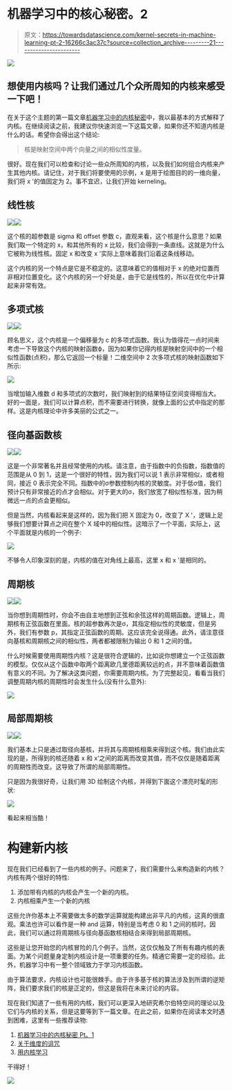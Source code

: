 # 机器学习中的核心秘密。2

> 原文：<https://towardsdatascience.com/kernel-secrets-in-machine-learning-pt-2-16266c3ac37c?source=collection_archive---------21----------------------->

![](img/fed66a0ca8ebf3eec720e7ec71396fd4.png)

## 想使用内核吗？让我们通过几个众所周知的内核来感受一下吧！

在关于这个主题的第一篇文章[机器学习中的内核秘密](/kernel-secrets-in-machine-learning-2aab4c8a295f)中，我以最基本的方式解释了内核。在继续阅读之前，我建议你快速浏览一下这篇文章，如果你还不知道内核是什么的话。希望你会得出这个结论:

> 核是映射空间中两个向量之间的相似性度量。

很好。现在我们可以检查和讨论一些众所周知的内核，以及我们如何组合内核来产生其他内核。请记住，对于我们将要使用的示例，x 是用于绘图目的的一维向量，我们将 x '的值固定为 2。事不宜迟，让我们开始 kerneling。

## 线性核

![](img/d513ae3e2ea97019fec402fa13f9494b.png)![](img/bfb1d46b87fdd1e716a01de51c88d76c.png)

这个核的超参数是 sigma 和 offset 参数 c，直观来看，这个核是什么意思？如果我们取一个特定的 x，和其他所有的 x 比较，我们会得到一条直线。这就是为什么它被称为线性核。固定 x 和改变 x '实际上意味着我们沿着这条线移动。

这个内核的另一个特点是它是不稳定的。这意味着它的值相对于 x 的绝对位置而非相对位置变化。这个内核的另一个好处是，由于它是线性的，所以在优化中计算起来非常有效。

## 多项式核

![](img/336275f4b5bb2fc32f5a54525cfdc380.png)![](img/fb2661803665004e1dbc28fac65ca536.png)

顾名思义，这个内核是一个偏移量为 c 的多项式函数。我认为值得花一点时间来考虑一下导致这个内核的映射函数ϕ，因为如果你记得内核是映射空间中的一个相似性函数(点积)，那么它返回一个标量！二维空间中 2 次多项式核的映射函数如下所示:

![](img/17b55cca666802c66ef0b96a58b0a4bf.png)

当增加输入维数 d 和多项式的次数时，我们映射到的结果特征空间变得相当大。好的一面是，我们可以计算点积，而不需要进行转换，就像上面的公式中指定的那样。这是内核理论中许多美丽的公式之一。

## **径向基函数核**

![](img/510aa4834c424c49b405d717e4cec0c7.png)![](img/78e3f6b72cfe3eea839009f9e3d837b4.png)

这是一个非常著名并且经常使用的内核。请注意，由于指数中的负指数，指数值的范围是从 0 到 1，这是一个很好的特性，因为我们可以说 1 表示非常相似，或者相同，接近 0 表示完全不同。指数中的σ参数控制内核的灵敏度。对于低σ值，我们预计只有非常接近的点才会相似。对于更大的σ，我们放宽了相似性标准，因为稍微远一点的点会更相似。

但是当然，内核看起来是这样的，因为我们把 X 固定为 0，改变了 X '，逻辑上足够我们想要计算点之间在整个 X 域中的相似性。这暗示了一个平面，实际上，这个平面就是内核的一个例子:

![](img/1121f6edde27345836d54d6a8a890cbb.png)

不够令人印象深刻的是，内核的值在对角线上最高，这里 x 和 x '是相同的。

## 周期核

![](img/f05c9bf8937276cced64f277578767ae.png)![](img/37966fdf1024dc7ed157c0dd45fb2300.png)

当你想到周期性时，你会不由自主地想到正弦和余弦这样的周期函数。逻辑上，周期核有正弦函数在里面。核的超参数再次是σ，其指定相似性的灵敏度，但是另外，我们有参数 p，其指定正弦函数的周期。这应该完全说得通。此外，请注意径向基核和周期核之间的相似性，两者都被限制为输出 0 和 1 之间的值。

什么时候需要使用周期性内核？这是很符合逻辑的，比如说你想建立一个正弦函数的模型。仅仅从这个函数中取两个距离欧几里德距离较远的点，并不意味着函数值有意义的不同。为了解决这类问题，你需要周期内核。为了完整起见，看看当我们调整周期内核的周期性时会发生什么(没有什么意外):

![](img/c448308e72c50b27d725130a13d5f2c6.png)

## 局部周期核

![](img/a73e0ef3cdda890d2580097e84fa1b4c.png)![](img/4f4a936c48e3dbe76ea5c47a38bd7731.png)

我们基本上只是通过取径向基核，并将其与周期核相乘来得到这个核。我们由此实现的是，所得到的核还随着 x 和 x’之间的距离而改变其值，而不仅仅是随着距离的周期性而改变。这导致了所谓的局部周期性。

只是因为我很好奇，让我们用 3D 绘制这个内核，并得到下面这个漂亮时髦的形状:

![](img/55621309a17a9050fac0f28e57bc374c.png)

看起来相当酷！

# 构建新内核

现在我们已经看到了一些内核的例子。问题来了，我们需要什么来构造新的内核？内核有两个很好的特性:

1.  添加带有内核的内核会产生一个新的内核。
2.  内核相乘产生一个新的内核

这些允许你基本上不需要做太多的数学运算就能构建出非平凡的内核，这真的很直观。乘法也许可以看作是一种 and 运算，特别是当考虑 0 和 1 之间的核时。因此，我们可以通过将周期核与径向基函数核相结合来得到局部周期核。

这些是让您开始您的内核冒险的几个例子。当然，这仅仅触及了所有有趣内核的表面。为某个问题量身定制内核设计是一项重要的任务。精通它需要一定的经验。此外，机器学习中有一整个领域致力于学习内核函数。

由于算法要求，内核设计也可能很棘手。由于许多基于核的算法涉及到所谓的逆矩阵，我们要求我们的核是正定的，但这是我将在未来讨论的内容。

现在我们知道了一些有用的内核，我们可以更深入地研究希尔伯特空间的理论以及它们与内核的关系，但是这要等到下一篇文章。在此之前，如果你在阅读本文时遇到困难，这里有一些推荐读物:

1.  [机器学习中的内核秘密 Pt。1](/kernel-secrets-in-machine-learning-2aab4c8a295f)
2.  [关于维度的诅咒](/on-the-curse-of-dimensionality-b91a3a51268)
3.  [用内核学习](http://agbs.kyb.tuebingen.mpg.de/lwk/)

干得好！

![](img/1c0e9dc0f861e3f4d9fcbc8aadfbb2f5.png)